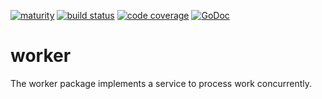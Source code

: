 [![maturity](https://img.shields.io/badge/status-alpha-red.svg)](https://github.com/the-anna-project/worker) [![build status](https://travis-ci.org/the-anna-project/worker.svg?branch=master)](https://travis-ci.org/the-anna-project/worker) [![code coverage](https://codecov.io/github/the-anna-project/worker/coverage.svg?branch=master)](https://codecov.io/github/the-anna-project/worker?branch=master) [![GoDoc](https://godoc.org/github.com/the-anna-project/worker?status.svg)](http://godoc.org/github.com/the-anna-project/worker)

# worker
The worker package implements a service to process work concurrently.
